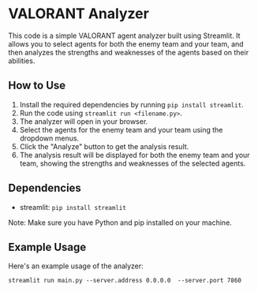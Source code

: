 # VALORANT Analyzer

This code is a simple VALORANT agent analyzer built using Streamlit. It allows you to select agents for both the enemy team and your team, and then analyzes the strengths and weaknesses of the agents based on their abilities.

## How to Use

1. Install the required dependencies by running `pip install streamlit`.
2. Run the code using `streamlit run <filename.py>`.
3. The analyzer will open in your browser.
4. Select the agents for the enemy team and your team using the dropdown menus.
5. Click the "Analyze" button to get the analysis result.
6. The analysis result will be displayed for both the enemy team and your team, showing the strengths and weaknesses of the selected agents.

## Dependencies

- streamlit: `pip install streamlit`

Note: Make sure you have Python and pip installed on your machine.

## Example Usage

Here's an example usage of the analyzer:

```
streamlit run main.py --server.address 0.0.0.0  --server.port 7860
```
